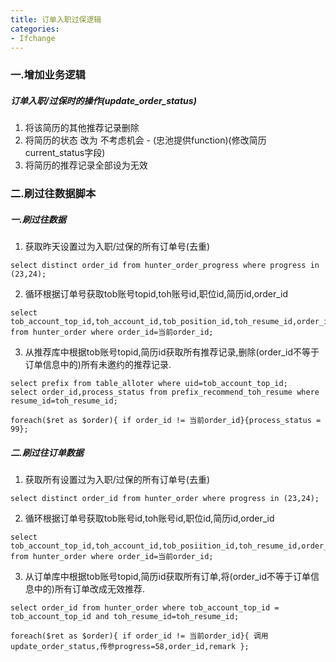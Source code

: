 ```yaml
---
title: 订单入职过保逻辑
categories: 
- Ifchange
---
```

### 一.增加业务逻辑
##### 订单入职/过保时的操作(update_order_status)
1. 将该简历的其他推荐记录删除
2. 将简历的状态 改为 不考虑机会 - (忠池提供function)(修改简历current_status字段)
3. 将简历的推荐记录全部设为无效


### 二.刷过往数据脚本
##### 一.刷过往数据
1. 获取昨天设置过为入职/过保的所有订单号(去重)
```  
select distinct order_id from hunter_order_progress where progress in (23,24);
```
2. 循环根据订单号获取tob账号topid,toh账号id,职位id,简历id,order_id
```
select tob_account_top_id,toh_account_id,tob_position_id,toh_resume_id,order_id from hunter_order where order_id=当前order_id;
```
3. 从推荐库中根据tob账号topid,简历id获取所有推荐记录,删除(order_id不等于订单信息中的)所有未邀约的推荐记录.
```
select prefix from table_alloter where uid=tob_account_top_id;
select order_id,process_status from prefix_recommend_toh_resume where resume_id=toh_resume_id;

foreach($ret as $order){ if order_id != 当前order_id}{process_status = 99};
```

##### 二.刷过往订单数据
1. 获取所有设置过为入职/过保的所有订单号(去重)
```
select distinct order_id from hunter_order where progress in (23,24);
```
2. 循环根据订单号获取tob账号id,toh账号id,职位id,简历id,order_id
```
select tob_account_top_id,toh_account_id,tob_posiition_id,toh_resume_id,order_id from hunter_order where order_id=当前order_id;
```
3. 从订单库中根据tob账号topid,简历id获取所有订单,将(order_id不等于订单信息中的)所有订单改成无效推荐.
```
select order_id from hunter_order where tob_account_top_id = tob_account_top_id and toh_resume_id=toh_resume_id;

foreach($ret as $order){ if order_id != 当前order_id}{ 调用update_order_status,传参progress=58,order_id,remark };
```
